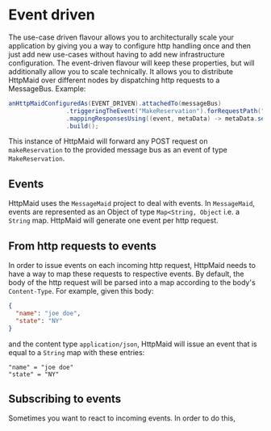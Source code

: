 # Event driven
The use-case driven flavour allows you to architecturally scale your application by giving you a way to configure http handling once and
then just add new use-cases without having to add new infrastructure configuration.
The event-driven flavour will keep these properties, but will additionally allow you to scale technically. It allows you
to distribute HttpMaid over different nodes by dispatching http requests to a MessageBus. Example:

```java
anHttpMaidConfiguredAs(EVENT_DRIVEN).attachedTo(messageBus)
                .triggeringTheEvent("MakeReservation").forRequestPath("/makeReservation").andRequestMethod(POST)
                .mappingResponsesUsing((event, metaData) -> metaData.set(BODY_STRING, event.toString()))
                .build();
```

This instance of HttpMaid will forward any POST request on `makeReservation` to the provided message bus as an event of
type `MakeReservation`.

## Events
HttpMaid uses the `MessageMaid` project to deal with events. In `MessageMaid`, events are represented as
an Object of type `Map<String, Object` i.e. a `String` map. HttpMaid will generate one event per http request.

## From http requests to events
In order to issue events on each incoming http request, HttpMaid needs to have a way to map these requests to
respective events.
By default, the body of the http request will be parsed into a map according to the body's `Content-Type`. For example,
given this body:

```json
{
  "name": "joe doe",
  "state": "NY"
}
```
and the content type `application/json`, HttpMaid will issue an event that is equal to a `String` map with
these entries:
```
"name" = "joe doe"
"state" = "NY"
```

## Subscribing to events
Sometimes you want to react to incoming events. In order to do this,
  